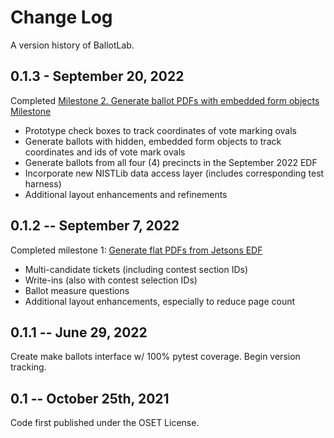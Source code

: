 # Change Log

A version history of BallotLab.

## 0.1.3 - September 20, 2022

Completed [Milestone 2. Generate ballot PDFs with embedded form objects Milestone](https://github.com/TrustTheVote-Project/BallotLab/milestone/2)

* Prototype check boxes to track coordinates of vote marking ovals
* Generate ballots with hidden, embedded form objects to track coordinates and ids of vote mark ovals
* Generate ballots from all four (4) precincts in the September 2022 EDF
* Incorporate new NISTLib data access layer (includes corresponding test harness)
* Additional layout enhancements and refinements

## 0.1.2 -- September 7, 2022

Completed milestone 1: [Generate flat PDFs from Jetsons EDF](https://github.com/TrustTheVote-Project/BallotLab/milestone/1)

* Multi-candidate tickets (including contest section IDs)
* Write-ins (also with contest selection IDs)
* Ballot measure questions
* Additional layout enhancements, especially to reduce page count

## 0.1.1 -- June 29, 2022

Create make ballots interface w/ 100% pytest coverage. Begin version tracking.

## 0.1 -- October 25th, 2021

Code first published under the OSET License.
